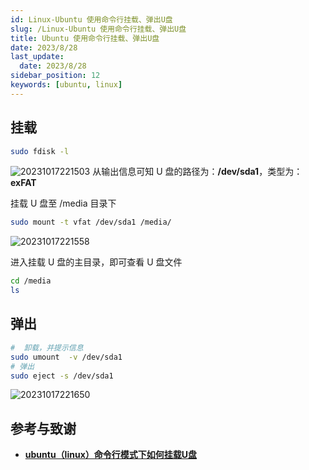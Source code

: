 ```yaml
---
id: Linux-Ubuntu 使用命令行挂载、弹出U盘
slug: /Linux-Ubuntu 使用命令行挂载、弹出U盘
title: Ubuntu 使用命令行挂载、弹出U盘
date: 2023/8/28
last_update: 
  date: 2023/8/28
sidebar_position: 12
keywords: [ubuntu, linux] 
---
```


## 挂载

```bash
sudo fdisk -l
```

![20231017221503](https://shake-picture.oss-cn-guangzhou.aliyuncs.com/Docusaurus/docs/Stack/Linux/20231017221503.png)
从输出信息可知 U 盘的路径为：**/dev/sda1**，类型为：**exFAT**

挂载 U 盘至 /media 目录下

```bash
sudo mount -t vfat /dev/sda1 /media/
```

![20231017221558](https://shake-picture.oss-cn-guangzhou.aliyuncs.com/Docusaurus/docs/Stack/Linux/20231017221558.png)

进入挂载 U 盘的主目录，即可查看 U 盘文件

```bash
cd /media
ls
```

## 弹出

```bash
#  卸载，并提示信息
sudo umount  -v /dev/sda1
# 弹出
sudo eject -s /dev/sda1
```

![20231017221650](https://shake-picture.oss-cn-guangzhou.aliyuncs.com/Docusaurus/docs/Stack/Linux/20231017221650.png)

## 参考与致谢

- **[ubuntu（linux）命令行模式下如何挂载U盘](https://blog.csdn.net/zsgcsdn/article/details/78909672?spm=1001.2014.3001.5506)**
